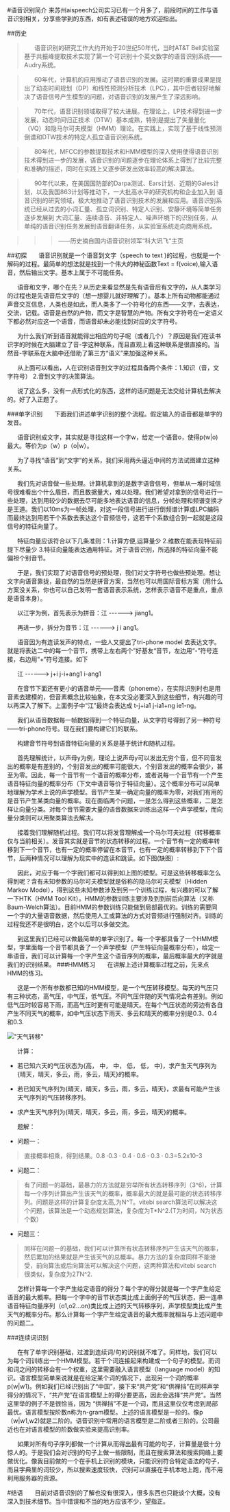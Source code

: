 #语音识别简介
来苏州aispeech公司实习已有一个月多了，前段时间的工作与语音识别相关，分享些学到的东西，如有表述错误的地方欢迎指出。

##历史
>&nbsp;&nbsp;&nbsp;&nbsp;&nbsp;&nbsp;语音识别的研究工作大约开始于20世纪50年代，当时AT&T Bell实验室基于共振峰提取技术实现了第一个可识别十个英文数字的语音识别系统——Audry系统。

>&nbsp;&nbsp;&nbsp;&nbsp;&nbsp;&nbsp;60年代，计算机的应用推动了语音识别的发展。这时期的重要成果是提出了动态时间规划（DP）和线性预测分析技术（LPC），其中后者较好地解决了语音信号产生模型的问题，对语音识别的发展产生了深远影响。

>&nbsp;&nbsp;&nbsp;&nbsp;&nbsp;&nbsp;70年代，语音识别领域取得了较大进展。在理论上，LP技术得到进一步发展，动态时间归正技术（DTW）基本成熟，特别是提出了矢量量化（VQ）和隐马尔可夫模型（HMM）理论。在实践上，实现了基于线性预测倒谱和DTW技术的特定人孤立语音识别系统。

>&nbsp;&nbsp;&nbsp;&nbsp;&nbsp;&nbsp;80年代，MFCC的参数提取技术和HMM模型的深入使用使得语音识别技术得到进一步的发展，语音识别的问题逐步在理论体系上得到了比较完整和准确的描述，同时在实践上又逐步研发出效率较高的解决算法。

>&nbsp;&nbsp;&nbsp;&nbsp;&nbsp;&nbsp;90年代以来，在美国国防部的Darpa测试、Ears计划、近期的Gales计划，以及我国863计划等推动下，一大批高水平的研究机构和企业加入到 语音识别的研究领域，极大地推动了语音识别技术的发展和应用。语音识别系统已经从过去的小词汇量、孤立词识别、特定人识别、安静环境等简单任务逐步发展到 大词汇量、连续语音、非特定人、噪声环境下的识别任务，从单纯的语音识别任务发展到语音翻译任务，从实验室系统走向商用系统。

>>>——历史摘自国内语音识别领军“科大讯飞“主页


##初探
&nbsp;&nbsp;&nbsp;&nbsp;&nbsp;&nbsp;语音识别就是一个语音到文字（speech to text )的过程，也就是一个解码的过程。最简单的想法就是找到一个伟大的神秘函数Text = f(voice),输入语音，然后输出文字。基本上属于不可能任务。

&nbsp;&nbsp;&nbsp;&nbsp;&nbsp;&nbsp;语音和文字，哪个在先？从历史来看显然是先有语音后有文字的，从人类学习的过程也是先语音后文字的（想一想婴儿就好理解了）。基本上所有动物都能通过声音交互信息，人类也是如此，而人类多了一个符号化的东西——文字，去表达，交流，记载。语音是自然的产物，而文字是智慧的产物。所有文字符号在一定语义下都必然对应这一个语音，而语音却未必能找到对应的文字符号。

&nbsp;&nbsp;&nbsp;&nbsp;&nbsp;&nbsp;为什么我们听到语音就能得出相应的句子呢（或者几个）？原因是我们在读书识字的时候在大脑建立了音-字这种联系，而且直观上看这种联系是很直接的。当然音-字联系在大脑中还借助了第三方“语义”来加强这种关系。

&nbsp;&nbsp;&nbsp;&nbsp;&nbsp;&nbsp;从上面可以看出，人在识别语音到文字的过程具备两个条件：1.知识（音，文字符号） 2.音到文字的决策算法。
	
&nbsp;&nbsp;&nbsp;&nbsp;&nbsp;&nbsp;说了这么多，没有一点形式化的东西，这样的话问题是无法交给计算机去解决的。好了入正题了。
	

###单字识别
&nbsp;&nbsp;&nbsp;&nbsp;&nbsp;&nbsp;下面我们讲述单字识别的整个流程。假定输入的语音都是单字的发音。

&nbsp;&nbsp;&nbsp;&nbsp;&nbsp;&nbsp;语音识别成文字，其实就是寻找这样一个字w，给定一个语音o，使得p(w|o)最大。等价为p（w）p（o|w）。

&nbsp;&nbsp;&nbsp;&nbsp;&nbsp;&nbsp;为了寻找“语音”到“文字”的关系，我们采用两头逼近中间的方法试图建立这种关系。

&nbsp;&nbsp;&nbsp;&nbsp;&nbsp;&nbsp;我们先对语音做一些处理。计算机拿到的是数字语音信号，但单从一堆时域信号很难看出个什么眉目，而且数据量大，难以处理。我们希望对拿到的信号进行一些处理，达到用较少的数据去尽可能多地表达语音的信息，分帧处理和频谱变换才是王道。我们以10ms为一帧处理，对这一段信号进行进行倒频谱计算或LPC编码而最终达到用若干个系数去表达这个音频信号，这若干个系数组合到一起就是这段信号的特征向量了。

&nbsp;&nbsp;&nbsp;&nbsp;&nbsp;&nbsp;特征向量应该符合以下几条准则：1.计算方便,运算量少 2.维数在能表现特征前提下尽量少 3.特征向量能表达通用特征。对于语音识别，所选择的特征向量不能偏袒个别音节。

&nbsp;&nbsp;&nbsp;&nbsp;&nbsp;&nbsp;于是，我们实现了对语音信号的预处理，我们对文字符号也做些预处理。想让文字向语音靠拢，最自然的当然是拼音方案，当然也可以用国际音标方案（用什么方案没关系，你也可以自己发明一套语音表示系统，怎样表示语音不是重点，重点是语音本身）。

&nbsp;&nbsp;&nbsp;&nbsp;&nbsp;&nbsp;以江字为例，首先表示为拼音：江 ------> jiang1。

&nbsp;&nbsp;&nbsp;&nbsp;&nbsp;&nbsp;再进一步，拆分为音节：江 ------> j i ang1。

&nbsp;&nbsp;&nbsp;&nbsp;&nbsp;&nbsp;语音因为有连读发声的特点，一些人又提出了tri-phone model 去表达文字。就是将表达二中的每一个音节，携带上左右两个”好基友“音节，左边用“-”符号连接，右边用“+“符号连接。如下

&nbsp;&nbsp;&nbsp;&nbsp;&nbsp;&nbsp;江 ------> j+i j-i+ang1 i-ang1

&nbsp;&nbsp;&nbsp;&nbsp;&nbsp;&nbsp;在音节下面还有更小的语音单元——音素（phoneme），在实际识别时也是用音素去建模的，但音素概念比较抽象，在本文没必要深入到这些细节，有兴趣的可以再深入了解下。上面例子中“江”最终会表达成 t-j+ia1 j-ia1+ng ie1-ng。

&nbsp;&nbsp;&nbsp;&nbsp;&nbsp;&nbsp;我们从语音数据每一帧数据得到一个特征向量，从文字符号得到了另一种符号——tri-phone符号。现在我们要构建它们的联系。

&nbsp;&nbsp;&nbsp;&nbsp;&nbsp;&nbsp;构建音节符号到语音特征向量的关系是基于统计和随机过程。

&nbsp;&nbsp;&nbsp;&nbsp;&nbsp;&nbsp;首先理解统计，以声母y为例，理论上说声母y可以发出无穷个音，但不同音发出的概率是有差别的，个别音发出的概率可能很大，个别音发出的概率会很少，甚至为零。因此，每一个音节有一个语音的概率分布，或者说每一个音节有一个产生语音特征向量的概率分布（下文中语音等价于特征向量）。这个概率分布可以简单地理解为学术上说的声学模型。音节产生某一确定向量的概率为零，对我们有用的是音节产生某类向量的概率。现在面临两个问题，一是怎么得到这些概率，二是怎样让向量分类。对每个音节需要大量的语音数据来训练出这样一个声学模型，而向量分类则可以用聚类算法去解决。

&nbsp;&nbsp;&nbsp;&nbsp;&nbsp;&nbsp;接着我们理解随机过程。我们可以将发音理解成一个马尔可夫过程（转移概率仅与当前相关）。发音其实就是音节的状态转移的过程。一个音节有一定的概率转移到下一个音节，也有一定的概率停留在本音节，也有一定的概率转移到下下个音节，后两种情况可以理解为现实中的连读和跳读。如下图(缺图）:

&nbsp;&nbsp;&nbsp;&nbsp;&nbsp;&nbsp;因此，对应于每一个字我们都可以得到如上图的模型。可是这些转移概率怎么得到呢？含有未知参数的马尔可夫模型就是俗称的隐马尔可夫模型（Hidden Markov Model），得到这些未知参数涉及到另一个训练过程，有兴趣的可以了解一下HTK（HMM Tool Kit）。HMM的参数训练主要涉及到到前后向算法（又称 Baum-Welch算法）。目前HMM的参数训练只能做到局部最优的。训练的需要同一个字的大量语音数据，然后使用人工或算法的方式对音频进行强制对齐。训练的过程我还不是很明白，这个以后可以多做交流。

&nbsp;&nbsp;&nbsp;&nbsp;&nbsp;&nbsp;到这里我们已经可以做最简单的单字识别了。每一个字都具备了一个HMM模型，字里面每一个音节都具备了一个声学模型（产生特征向量概率分布），给定一串语音，我们可以计算每一个字产生这个语音序列的概率，最后概率最大的字就是我们的识别结果。
###HMM练习
&nbsp;&nbsp;&nbsp;&nbsp;&nbsp;&nbsp;在讲解上述计算概率过程之前，先来点HMM的练习。
	
&nbsp;&nbsp;&nbsp;&nbsp;&nbsp;&nbsp;这是一个所有参数都已知的HMM模型，是一个气压转移模型。每天的气压只有三种状态，高气压，中气压，低气压。不同气压伴随的天气情况会有差别。例如低气压时较容易下雨，而高气压时更有可能是晴天。在每个气压状态的旁边有各自产生不同天气的概率，如中气压状态下雨天、多云和晴天的概率分别是0.3、0.4和0.3.

!["天气转移"]("https://github.com/tracyliang18/tracyliang18.github.io/image/Weather_HMM.png“)

&nbsp;&nbsp;&nbsp;&nbsp;&nbsp;&nbsp;计算：

* 若已知六天的气压状态为{高，  中，    中，  低，  低，  中}，求产生天气序列为{晴天，晴天，多云，雨，多云，晴天}的概率。

* 若已知天气序列为{晴天，晴天，多云，雨，多云，晴天}，求最有可能产生该天气序列的气压转移序列。

* 求产生天气序列为{晴天，晴天，多云，雨，多云，晴天}的概率。

&nbsp;&nbsp;&nbsp;&nbsp;&nbsp;&nbsp;题解：

* 问题一：

>直接概率相乘，得到结果。0.8 ·0.3 · 0.4 · 0.6 · 0.3 · 0.3=5.2x10-3

* 问题二：

>有了问题一的基础，最暴力的方法就是穷举所有状态转移序列（3^6)，计算每一个序列计算出产生该天气的概率，概率最大的就是最可能的状态转移序列。问题是这样的计算复杂度太高,为N^T。vitebi search算法可以解决这个问题，该算法是一个动态规划算法，复杂度为T*N^2.(T为时间，N为状态个数）

* 问题三：

> 同样在问题一的基础，我们可以计算所有状态转移序列产生该天气的概率，然后累加的结果就是产生该天气的总概率。暴力方法的复杂度同样不能接受，前向算法或后向算法可以解决这个问题，这两种算法和vitebi search 很类似，复杂度为2*T*N^2.

&nbsp;&nbsp;&nbsp;&nbsp;&nbsp;&nbsp;怎样计算每一个字产生给定语音的得分？每个字的得分就是每一个字产生给定语音的最大概率。把每一个字中的音节状态类比成上面例子的气压状态，把一连串语音特征向量序列（o1,o2...on)类比成上述的天气转移序列，声学模型类比成产生天气的概率分布。那么计算每一个字产生给定语音的最大概率就相当与上述问题中的问题二。

###连续词识别

&nbsp;&nbsp;&nbsp;&nbsp;&nbsp;&nbsp;在有了单字识别基础，过渡到连续词/句的识别就不难了。同样地，我们可以为每个词训练出一个HMM模型。若干个词连接起来构建成一个句子的模型。而词和词之间的转移会有一个权重，这里需要融入语言模型（language model）的知识。语言模型简单来说就是在给定某个词的情况下，出现另一个词的概率p(w|w1)。例如我们已经识别出了“中国”，接下来“共产党”和“供禅挡”在同样声学得分的情况下，“共产党”在语言模型上的得分要更高，因此会选择“共产党”。当然这里举的例子不是很恰当，因为 “供禅挡”不是一个词，而且这里仅仅考虑到局部最优。语言模型按阶数n称为n-gram模型。上述的语言模型是一阶的。像p（w|w1,w2)就是二阶的。语音识别中常用的语言模型是二阶或者三阶的。公司最近也在对语言模型的阶数做实验来提高识别率。
	
&nbsp;&nbsp;&nbsp;&nbsp;&nbsp;&nbsp;如果对所有句子序列都做一个计算从而得出最有可能的句子，计算量是很十分惊人的。于是我们会对识别的句子上做一些限制，而且在搜索算法和搜索网络上要做优化。像我目前做的一个在手机上识别的模块，只能识别符合特定语法的句子，而且字典里的词较少，所以搜索速度较快，识别可以直接在手机本地上跑，而不用利用服务器的资源。

#结语
&nbsp;&nbsp;&nbsp;&nbsp;&nbsp;&nbsp;目前对语音识别的了解也没有很深入，很多东西也只能谈个大概，没有深入到技术细节。当中错误和不当的地方应该不少，望指正。
